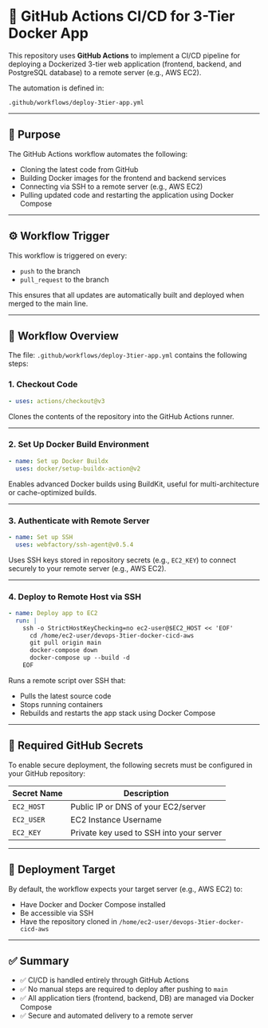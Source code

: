 # 🚀 GitHub Actions CI/CD for 3-Tier Docker App

This repository uses **GitHub Actions** to implement a CI/CD pipeline for deploying a Dockerized 3-tier web application (frontend, backend, and PostgreSQL database) to a remote server (e.g., AWS EC2).

The automation is defined in:

```
.github/workflows/deploy-3tier-app.yml
```

---

## 📌 Purpose

The GitHub Actions workflow automates the following:

- Cloning the latest code from GitHub
- Building Docker images for the frontend and backend services
- Connecting via SSH to a remote server (e.g., AWS EC2)
- Pulling updated code and restarting the application using Docker Compose

---

## ⚙️ Workflow Trigger

This workflow is triggered on every:

- `push` to the branch
- `pull_request` to the branch

This ensures that all updates are automatically built and deployed when merged to the main line.

---

## 🔄 Workflow Overview

The file: `.github/workflows/deploy-3tier-app.yml` contains the following steps:

### 1. **Checkout Code**

```yaml
- uses: actions/checkout@v3
```

Clones the contents of the repository into the GitHub Actions runner.

---

### 2. **Set Up Docker Build Environment**

```yaml
- name: Set up Docker Buildx
  uses: docker/setup-buildx-action@v2
```

Enables advanced Docker builds using BuildKit, useful for multi-architecture or cache-optimized builds.

---

### 3. **Authenticate with Remote Server**

```yaml
- name: Set up SSH
  uses: webfactory/ssh-agent@v0.5.4
```

Uses SSH keys stored in repository secrets (e.g., `EC2_KEY`) to connect securely to your remote server (e.g., AWS EC2).

---

### 4. **Deploy to Remote Host via SSH**

```yaml
- name: Deploy app to EC2
  run: |
    ssh -o StrictHostKeyChecking=no ec2-user@$EC2_HOST << 'EOF'
      cd /home/ec2-user/devops-3tier-docker-cicd-aws
      git pull origin main
      docker-compose down
      docker-compose up --build -d
    EOF
```

Runs a remote script over SSH that:

- Pulls the latest source code
- Stops running containers
- Rebuilds and restarts the app stack using Docker Compose

---

## 🔐 Required GitHub Secrets

To enable secure deployment, the following secrets must be configured in your GitHub repository:

| Secret Name | Description                              |
|-------------|------------------------------------------|
| `EC2_HOST`  | Public IP or DNS of your EC2/server      |
| `EC2_USER`  | EC2 Instance Username                    |
| `EC2_KEY`   | Private key used to SSH into your server |


---

## 📁 Deployment Target

By default, the workflow expects your target server (e.g., AWS EC2) to:

- Have Docker and Docker Compose installed
- Be accessible via SSH
- Have the repository cloned in `/home/ec2-user/devops-3tier-docker-cicd-aws`

---

## ✅ Summary

- ✅ CI/CD is handled entirely through GitHub Actions
- ✅ No manual steps are required to deploy after pushing to `main`
- ✅ All application tiers (frontend, backend, DB) are managed via Docker Compose
- ✅ Secure and automated delivery to a remote server

